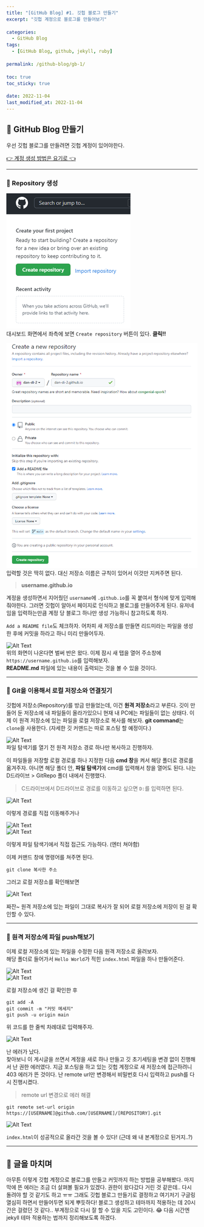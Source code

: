 ```yaml
---
title: "[GitHub Blog] #1. 깃헙 블로그 만들기"
excerpt: "깃헙 계정으로 블로그를 만들어보기"

categories:
  - GitHub Blog
tags:
  - [GitHub Blog, github, jekyll, ruby]

permalink: /github-blog/gb-1/

toc: true
toc_sticky: true

date: 2022-11-04
last_modified_at: 2022-11-04
---
```


## 👻 GitHub Blog 만들기
우선 깃헙 블로그를 만들려면 깃헙 계정이 있어야한다.

[👉 계정 생성 방법은 요기로 👈](/github/create-account)

***

### 🌱 Repository 생성
![Alt Text](/assets/images/posts_img/gb-1/repo-1.PNG)   
대시보드 화면에서 좌측에 보면 ```Create repository``` 버튼이 있다. **클릭!!**   

![Alt Text](/assets/images/posts_img/gb-1/repo-2.PNG)   
입력할 것은 딱히 없다. 대신 저장소 이름은 규칙이 있어서 이것만 지켜주면 된다.   

> **username.github.io**

계정을 생성하면서 지어줬던 ```username```에 ```.github.io```를 꼭 붙여서 형식에 맞게 입력해줘야한다. 그러면 깃헙이 알아서 페이지로 인식하고 블로그를 만들어주게 된다. 유저네임을 입력하는만큼 계정 당 블로그 하나만 생성 가능하니 참고하도록 하자.   

```Add a README file```도 체크하자. 어차피 새 저장소를 만들면 리드미라는 파일을 생성한 후에 커밋을 하라고 하니 미리 만들어두자.   

![Alt Text](/assets/images/posts_img/gb-1/repo-3.PNG)   
위의 화면이 나온다면 벌써 반은 왔다. 이제 잠시 새 탭을 열어 주소창에 ```https://username.github.io```를 입력해보자.   
**README.md** 파일에 있는 내용이 출력되는 것을 볼 수 있을 것이다.

***

### 🌱 Git을 이용해서 로컬 저장소와 연결짓기
깃헙에 저장소(Repository)를 방금 만들었는데, 이건 **원격 저장소**라고 부른다. 깃이 만들어 둔 저장소에 내 파일들이 올라가있으니 현재 내 PC에는 파일들이 없는 상태다. 이제 이 원격 저장소에 있는 파일을 로컬 저장소로 복사를 해보자. **git command**는 ```clone```을 사용한다. (자세한 깃 커맨드는 따로 포스팅 할 예정이다.)   

![Alt Text](/assets/images/posts_img/gb-1/repo-4.PNG)   
파일 탐색기를 열기 전 원격 저장소 경로 하나만 복사하고 진행하자.   

이 파일들을 저장할 로컬 경로를 하나 지정한 다음 **cmd 창**을 켜서 해당 폴더로 경로를 옮겨주자. 아니면 해당 폴더 안, **파일 탐색기**에 cmd를 입력해서 창을 열어도 된다. 나는 D드라이브 > GitRepo 폴더 내에서 진행했다.   

> C드라이브에서 D드라이브로 경로를 이동하고 싶으면 ```D:```를 입력하면 된다.

![Alt Text](/assets/images/posts_img/gb-1/cmd-1.PNG)   

이렇게 경로를 직접 이동해주거나   

![Alt Text](/assets/images/posts_img/gb-1/cmd-2.PNG)   
![Alt Text](/assets/images/posts_img/gb-1/cmd-3.PNG)   

이렇게 파일 탐색기에서 직접 접근도 가능하다. (엔터 쳐야함)

이제 커맨드 창에 명령어를 쳐주면 된다.   

```
git clone 복사한 주소
```

그러고 로컬 저장소를 확인해보면   

![Alt Text](/assets/images/posts_img/gb-1/local-1.PNG)   

짜잔~ 원격 저장소에 있는 파일이 그대로 복사가 잘 되어 로컬 저장소에 저장이 된 걸 확인할 수 있다.

***

### 🌱 원격 저장소에 파일 push해보기
이제 로컬 저장소에 있는 파일을 수정한 다음 원격 저장소로 올려보자.   
해당 폴더로 들어가서 ```Hello World```가 적힌 ```index.html``` 파일을 하나 만들어준다.   

![Alt Text](/assets/images/posts_img/gb-1/cmd-21.PNG)   
![Alt Text](/assets/images/posts_img/gb-1/cmd-22.PNG)   

로컬 저장소에 생긴 걸 확인한 후   

```
git add -A
git commit -m "커밋 메세지"
git push -u origin main
```

위 코드를 한 줄씩 차례대로 입력해주자.   

![Alt Text](/assets/images/posts_img/gb-1/cmd-23.PNG)   

난 에러가 났다.   
찾아보니 이 게시글을 쓰면서 계정을 새로 하나 만들고 깃 초기세팅을 변경 없이 진행해서 난 권한 에러였다. 지금 포스팅을 하고 있는 깃헙 계정으로 새 저장소에 접근하려니 403 에러가 뜬 것이다. 난 remote url만 변경해서 비밀번호 다시 입력하고 push를 다시 진행시켰다.

> remote url 변경으로 에러 해결   

```
git remote set-url origin https://[USERNAME]@github.com/[USERNAME]/[REPOSITORY].git
```

![Alt Text](/assets/images/posts_img/gb-1/repo-5.PNG)   

```index.html```이 성공적으로 올라간 것을 볼 수 있다! (근데 왜 내 본계정으로 된거지..?)

***

## 👻 글을 마치며
아무튼 이렇게 깃헙 계정으로 블로그를 만들고 커밋까지 하는 방법을 공부해봤다. 마지막에 뜬 에러는 조금 더 살펴볼 필요가 있겠다. 권한이 왔다갔다 거린 것 같은데.. 다시 돌려야 할 것 같기도 하고 ㅠㅠ 그래도 깃헙 블로그 만들기로 결정하고 여기저기 구글링 열심히 하면서 만들어두면 되게 뿌듯하다! 블로그 생성하고 테마까지 적용하는 데 20시간은 걸렸던 것 같다.. 부계정으로 다시 잘 할 수 있을 지도 고민이다. 😂 다음 시간엔 jekyll 테마 적용하는 법까지 정리해보도록 하겠다.
